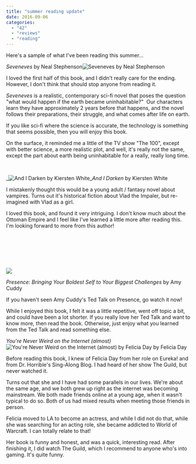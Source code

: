```yaml
---
title: "summer reading update"
date: 2016-09-06
categories: 
  - "42"
  - "reviews"
  - "reading"
---
```


Here's a sample of what I've been reading this summer...

_Seveneves_ by Neal Stephenson![Seveneves by Neal Stephenson](images/22816087.jpg)

I loved the first half of this book, and I didn't really care for the ending. However, I don't think that should stop anyone from reading it.

_Seveneves_ is a realistic, contemporary sci-fi novel that poses the question "what would happen if the earth became uninhabitable?"  Our characters learn they have approximately 2 years before that happens, and the novel follows their preparations, their struggle, and what comes after life on earth.

If you like sci-fi where the science is accurate, the technology is something that seems possible, then you will enjoy this book.

On the surface, it reminded me a little of the TV show "The 100", except with better science, a more realistic plot, and well, it's really not the same, except the part about earth being uninhabitable for a really, really long time.

 

_![And I Darken by Kiersten White](images/27190613.jpg)__And I Darken_ by Kiersten White

I mistakenly thought this would be a young adult / fantasy novel about vampires. Turns out it's historical fiction about Vlad the Impaler, but re-imagined with Vlad as a girl.

I loved this book, and found it very intriguing. I don't know much about the Ottoman Empire and I feel like I've learned a little more after reading this. I'm looking forward to more from this author!

 

 

 

_![](images/25066556.jpg)_

_Presence: Bringing Your Boldest Self to Your Biggest Challenges_ by Amy Cuddy

If you haven't seen Amy Cuddy's Ted Talk on Presence, go watch it now!

While I enjoyed this book, I felt it was a little repetitive, went off topic a bit, and could have been a lot shorter. If you really love her Ted Talk and want to know more, then read the book. Otherwise, just enjoy what you learned from the Ted Talk and read something else.

_You're Never Weird on the Internet (almost)_![You're Never Weird on the Internet (almost) by Felicia Day](images/23705512.jpg) by Felicia Day

Before reading this book, I knew of Felicia Day from her role on Eureka! and from Dr. Horrible's Sing-Along Blog. I had heard of her show The Guild, but never watched it.

Turns out that she and I have had some parallels in our lives. We're about the same age, and we both grew up right as the internet was becoming mainstream. We both made friends online at a young age, when it wasn't typical to do so. Both of us had mixed results when meeting those friends in person.

Felicia moved to LA to become an actress, and while I did not do that, while she was searching for an acting role, she became addicted to World of Warcraft. I can totally relate to that!

Her book is funny and honest, and was a quick, interesting read. After finishing it, I did watch The Guild, which I recommend to anyone who's into gaming. It's quite funny.
